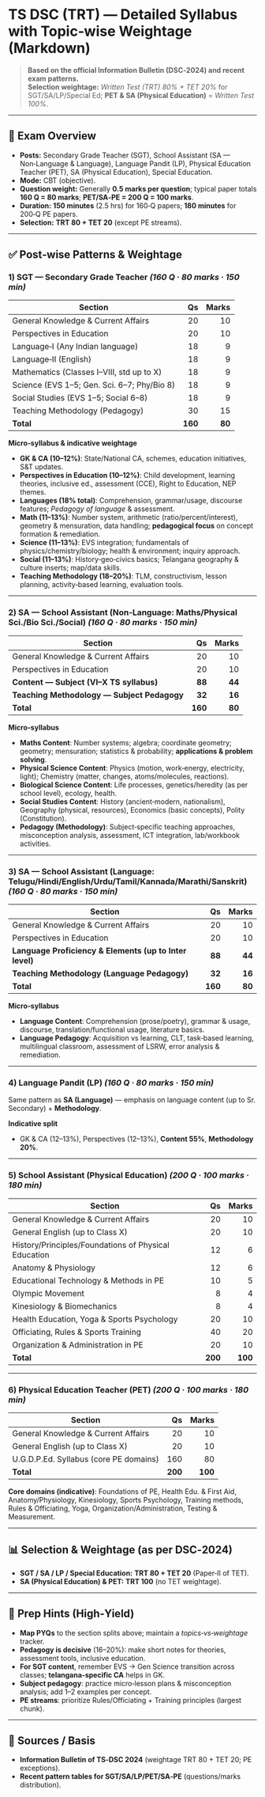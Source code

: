 # TS DSC (TRT) — Detailed Syllabus with Topic‑wise Weightage (Markdown)

> **Based on the official Information Bulletin (DSC‑2024) and recent exam patterns.**  
> **Selection weightage:** *Written Test (TRT) 80% + TET 20%* for SGT/SA/LP/Special Ed; **PET & SA (Physical Education)** = *Written Test 100%*.

---

## 🧭 Exam Overview

- **Posts:** Secondary Grade Teacher (SGT), School Assistant (SA — Non‑Language & Language), Language Pandit (LP), Physical Education Teacher (PET), SA (Physical Education), Special Education.
- **Mode:** CBT (objective).  
- **Question weight:** Generally **0.5 marks per question**; typical paper totals **160 Q = 80 marks**; **PET/SA‑PE = 200 Q = 100 marks**.  
- **Duration:** **150 minutes** (2.5 hrs) for 160‑Q papers; **180 minutes** for 200‑Q PE papers.
- **Selection:** **TRT 80 + TET 20** (except PE streams).

---

## ✅ Post‑wise Patterns & Weightage

### 1) **SGT — Secondary Grade Teacher** *(160 Q · 80 marks · 150 min)*

| Section | Qs | Marks |
|---|---:|---:|
| General Knowledge & Current Affairs | 20 | 10 |
| Perspectives in Education | 20 | 10 |
| Language‑I (Any Indian language) | 18 | 9 |
| Language‑II (English) | 18 | 9 |
| Mathematics (Classes I–VIII, std up to X) | 18 | 9 |
| Science (EVS 1–5; Gen. Sci. 6–7; Phy/Bio 8) | 18 | 9 |
| Social Studies (EVS 1–5; Social 6–8) | 18 | 9 |
| Teaching Methodology (Pedagogy) | 30 | 15 |
| **Total** | **160** | **80** |

**Micro‑syllabus & indicative weightage**  
- **GK & CA (10–12%)**: State/National CA, schemes, education initiatives, S&T updates.  
- **Perspectives in Education (10–12%)**: Child development, learning theories, inclusive ed., assessment (CCE), Right to Education, NEP themes.  
- **Languages (18% total)**: Comprehension, grammar/usage, discourse features; *Pedagogy of language* & assessment.  
- **Math (11–13%)**: Number system, arithmetic (ratio/percent/interest), geometry & mensuration, data handling; **pedagogical focus** on concept formation & remediation.  
- **Science (11–13%)**: EVS integration; fundamentals of physics/chemistry/biology; health & environment; inquiry approach.  
- **Social (11–13%)**: History‑geo‑civics basics; Telangana geography & culture inserts; map/data skills.  
- **Teaching Methodology (18–20%)**: TLM, constructivism, lesson planning, activity‑based learning, evaluation tools.

---

### 2) **SA — School Assistant (Non‑Language: Maths/Physical Sci./Bio Sci./Social)** *(160 Q · 80 marks · 150 min)*

| Section | Qs | Marks |
|---|---:|---:|
| General Knowledge & Current Affairs | 20 | 10 |
| Perspectives in Education | 20 | 10 |
| **Content — Subject (VI–X TS syllabus)** | **88** | **44** |
| **Teaching Methodology — Subject Pedagogy** | **32** | **16** |
| **Total** | **160** | **80** |

**Micro‑syllabus**  
- **Maths Content**: Number systems; algebra; coordinate geometry; geometry; mensuration; statistics & probability; **applications & problem solving**.  
- **Physical Science Content**: Physics (motion, work‑energy, electricity, light); Chemistry (matter, changes, atoms/molecules, reactions).  
- **Biological Science Content**: Life processes, genetics/heredity (as per school level), ecology, health.  
- **Social Studies Content**: History (ancient‑modern, nationalism), Geography (physical, resources), Economics (basic concepts), Polity (Constitution).  
- **Pedagogy (Methodology)**: Subject‑specific teaching approaches, misconception analysis, assessment, ICT integration, lab/workbook activities.

---

### 3) **SA — School Assistant (Language: Telugu/Hindi/English/Urdu/Tamil/Kannada/Marathi/Sanskrit)** *(160 Q · 80 marks · 150 min)*

| Section | Qs | Marks |
|---|---:|---:|
| General Knowledge & Current Affairs | 20 | 10 |
| Perspectives in Education | 20 | 10 |
| **Language Proficiency & Elements (up to Inter level)** | **88** | **44** |
| **Teaching Methodology (Language Pedagogy)** | **32** | **16** |
| **Total** | **160** | **80** |

**Micro‑syllabus**  
- **Language Content**: Comprehension (prose/poetry), grammar & usage, discourse, translation/functional usage, literature basics.  
- **Language Pedagogy**: Acquisition vs learning, CLT, task‑based learning, multilingual classroom, assessment of LSRW, error analysis & remediation.

---

### 4) **Language Pandit (LP)** *(160 Q · 80 marks · 150 min)*

Same pattern as **SA (Language)** — emphasis on language content (up to Sr. Secondary) + **Methodology**.

**Indicative split**  
- GK & CA (12–13%), Perspectives (12–13%), **Content 55%**, **Methodology 20%**.

---

### 5) **School Assistant (Physical Education)** *(200 Q · 100 marks · 180 min)*

| Section | Qs | Marks |
|---|---:|---:|
| General Knowledge & Current Affairs | 20 | 10 |
| General English (up to Class X) | 20 | 10 |
| History/Principles/Foundations of Physical Education | 12 | 6 |
| Anatomy & Physiology | 12 | 6 |
| Educational Technology & Methods in PE | 10 | 5 |
| Olympic Movement | 8 | 4 |
| Kinesiology & Biomechanics | 8 | 4 |
| Health Education, Yoga & Sports Psychology | 20 | 10 |
| Officiating, Rules & Sports Training | 40 | 20 |
| Organization & Administration in PE | 20 | 10 |
| **Total** | **200** | **100** |

---

### 6) **Physical Education Teacher (PET)** *(200 Q · 100 marks · 180 min)*

| Section | Qs | Marks |
|---|---:|---:|
| General Knowledge & Current Affairs | 20 | 10 |
| General English (up to Class X) | 20 | 10 |
| U.G.D.P.Ed. Syllabus (core PE domains) | 160 | 80 |
| **Total** | **200** | **100** |

**Core domains (indicative)**: Foundations of PE, Health Edu. & First Aid, Anatomy/Physiology, Kinesiology, Sports Psychology, Training methods, Rules & Officiating, Yoga, Organization/Administration, Testing & Measurement.

---

## 📊 Selection & Weightage (as per DSC‑2024)

- **SGT / SA / LP / Special Education:** **TRT 80 + TET 20** (Paper‑II of TET).  
- **SA (Physical Education) & PET:** **TRT 100** (no TET weightage).

---

## 🧠 Prep Hints (High‑Yield)

- **Map PYQs** to the section splits above; maintain a *topics‑vs‑weightage* tracker.  
- **Pedagogy is decisive** (16–20%): make short notes for theories, assessment tools, inclusive education.  
- **For SGT content**, remember EVS → Gen Science transition across classes; **telangana‑specific CA** helps in GK.  
- **Subject pedagogy**: practice micro‑lesson plans & misconception analysis; add 1–2 examples per concept.  
- **PE streams**: prioritize Rules/Officiating + Training principles (largest chunk).

---

## 📎 Sources / Basis
- **Information Bulletin of TS‑DSC 2024** (weightage TRT 80 + TET 20; PE exceptions).  
- **Recent pattern tables for SGT/SA/LP/PET/SA‑PE** (questions/marks distribution).


